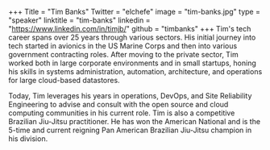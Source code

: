 +++
Title = "Tim Banks"
Twitter = "elchefe"
image = "tim-banks.jpg"
type = "speaker"
linktitle = "tim-banks"
linkedin = "https://www.linkedin.com/in/timjb/"
github = "timbanks"
+++
Tim's tech career spans over 25 years through various sectors. His initial journey into tech started in avionics in the US Marine Corps and then into various government contracting roles. After moving to the private sector, Tim worked both in large corporate environments and in small startups, honing his skills in systems administration, automation, architecture, and operations for large cloud-based datastores.

Today, Tim leverages his years in operations, DevOps, and Site Reliability Engineering to advise and consult with the open source and cloud computing communities in his current role. Tim is also a competitive Brazilian Jiu-Jitsu practitioner. He has won the American National and is the 5-time and current reigning Pan American Brazilian Jiu-Jitsu champion in his division.
